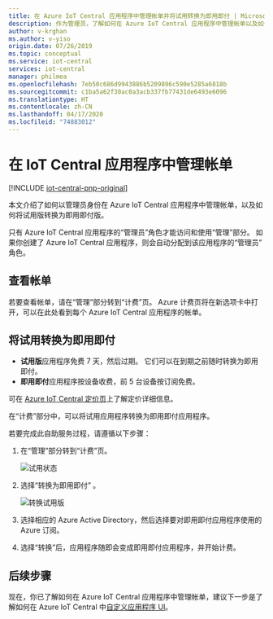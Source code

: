```yaml
---
title: 在 Azure IoT Central 应用程序中管理帐单并将试用转换为即用即付 | Microsoft Docs
description: 作为管理员，了解如何在 Azure IoT Central 应用程序中管理帐单以及如何从试用转换为即用即付
author: v-krghan
ms.author: v-yiso
origin.date: 07/26/2019
ms.topic: conceptual
ms.service: iot-central
services: iot-central
manager: philmea
ms.openlocfilehash: 7eb50c686d9943886b5209896c590e5285a6818b
ms.sourcegitcommit: c1ba5a62f30ac0a3acb337fb77431de6493e6096
ms.translationtype: HT
ms.contentlocale: zh-CN
ms.lasthandoff: 04/17/2020
ms.locfileid: "74883012"
---
```

# <a name="manage-your-bill-in-an-iot-central-application"></a>在 IoT Central 应用程序中管理帐单

[!INCLUDE [iot-central-pnp-original](../../../includes/iot-central-pnp-original-note.md)]

本文介绍了如何以管理员身份在 Azure IoT Central 应用程序中管理帐单，以及如何将试用版转换为即用即付版。

只有 Azure IoT Central 应用程序的“管理员”角色才能访问和使用“管理”部分。 如果你创建了 Azure IoT Central 应用程序，则会自动分配到该应用程序的“管理员”  角色。

## <a name="view-your-bill"></a>查看帐单

若要查看帐单，请在“管理”部分转到“计费”页。 Azure 计费页将在新选项卡中打开，可以在此处看到每个 Azure IoT Central 应用程序的帐单。

## <a name="convert-your-trial-to-pay-as-you-go"></a>将试用转换为即用即付

- **试用版**应用程序免费 7 天，然后过期。 它们可以在到期之前随时转换为即用即付。
- **即用即付**应用程序按设备收费，前 5 台设备按订阅免费。

可在 [Azure IoT Central 定价页](htps://www.azure.cn/pricing/details/iot-central/)上了解定价详细信息。

在“计费”部分中，可以将试用应用程序转换为即用即付应用程序。

若要完成此自助服务过程，请遵循以下步骤：

1. 在“管理”部分转到“计费”页。  

    ![试用状态](media/howto-view-bill/freetrialbilling.png)

1. 选择“转换为即用即付”  。

    ![转换试用版](media/howto-view-bill/convert.png)

1. 选择相应的 Azure Active Directory，然后选择要对即用即付应用程序使用的 Azure 订阅。

1. 选择“转换”后，应用程序随即会变成即用即付应用程序，并开始计费。 

## <a name="next-steps"></a>后续步骤

现在，你已了解如何在 Azure IoT Central 应用程序中管理帐单，建议下一步是了解如何在 Azure IoT Central 中[自定义应用程序 UI](howto-customize-ui.md)。